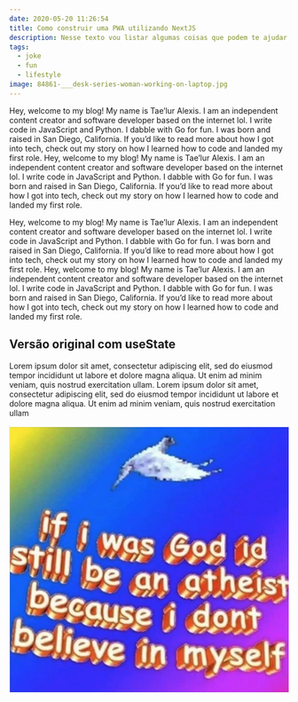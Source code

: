 ```yaml
---
date: 2020-05-20 11:26:54
title: Como construir uma PWA utilizando NextJS
description: Nesse texto vou listar algumas coisas que podem te ajudar nessa difícil (mas não impossível) missão de se atualizar no mundo de Desenvolvimento 😋
tags:
  - joke
  - fun
  - lifestyle
image: 84861-___desk-series-woman-working-on-laptop.jpg
---
```


Hey, welcome to my blog! My name is Tae’lur Alexis. I am an independent content creator and software developer based on the internet lol. I write code in JavaScript and Python. I dabble with Go for fun. I was born and raised in San Diego, California. If you’d like to read more about how I got into tech, check out my story on how I learned how to code and landed my first role. Hey, welcome to my blog! My name is Tae’lur Alexis. I am an independent content creator and software developer based on the internet lol. I write code in JavaScript and Python. I dabble with Go for fun. I was born and raised in San Diego, California. If you’d like to read more about how I got into tech, check out my story on how I learned how to code and landed my first role.

Hey, welcome to my blog! My name is Tae’lur Alexis. I am an independent content creator and software developer based on the internet lol. I write code in JavaScript and Python. I dabble with Go for fun. I was born and raised in San Diego, California. If you’d like to read more about how I got into tech, check out my story on how I learned how to code and landed my first role. Hey, welcome to my blog! My name is Tae’lur Alexis. I am an independent content creator and software developer based on the internet lol. I write code in JavaScript and Python. I dabble with Go for fun. I was born and raised in San Diego, California. If you’d like to read more about how I got into tech, check out my story on how I learned how to code and landed my first role.

## Versão original com useState

Lorem ipsum dolor sit amet, consectetur adipiscing elit, sed do eiusmod tempor incididunt ut labore et dolore magna aliqua. Ut enim ad minim veniam, quis nostrud exercitation ullam. Lorem ipsum dolor sit amet, consectetur adipiscing elit, sed do eiusmod tempor incididunt ut labore et dolore magna aliqua. Ut enim ad minim veniam, quis nostrud exercitation ullam

![joke](screen-shot-2020-05-19-at-14.31.24.png 'EPIC')
